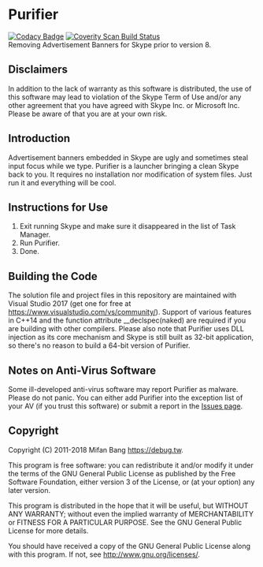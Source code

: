 # Purifier
[![Codacy Badge](https://api.codacy.com/project/badge/Grade/ea2e5b05ae0a4457abb05fe7f36fdfe2)](https://www.codacy.com/app/mifanbang/Purifier?utm_source=github.com&amp;utm_medium=referral&amp;utm_content=mifanbang/Purifier&amp;utm_campaign=Badge_Grade)
[![Coverity Scan Build Status](https://scan.coverity.com/projects/15750/badge.svg)](https://scan.coverity.com/projects/mifanbang-purifier)
<br>Removing Advertisement Banners for Skype prior to version 8.

## Disclaimers

In addition to the lack of warranty as this software is distributed, the use of this software may lead to violation of the Skype Term of Use and/or any other agreement that you have agreed with Skype Inc. or Microsoft Inc. Please be aware of that you are at your own risk.

## Introduction

Advertisement banners embedded in Skype are ugly and sometimes steal input focus while we type. Purifier is a launcher bringing a clean Skype back to you. It requires no installation nor modification of system files. Just run it and everything will be cool.

## Instructions for Use

1. Exit running Skype and make sure it disappeared in the list of Task Manager.
2. Run Purifier.
3. Done.

## Building the Code

The solution file and project files in this repository are maintained with Visual Studio 2017 (get one for free at https://www.visualstudio.com/vs/community/). Support of various features in C++14 and the function attribute __declspec(naked) are required if you are building with other compilers. Please also note that Purifier uses DLL injection as its core mechanism and Skype is still built as 32-bit application, so there's no reason to build a 64-bit version of Purifier.

## Notes on Anti-Virus Software

Some ill-developed anti-virus software may report Purifier as malware. Please do not panic. You can either add Purifier into the exception list of your AV (if you trust this software) or submit a report in the [Issues page](https://github.com/mifanbang/Purifier/issues).

## Copyright

Copyright (C) 2011-2018 Mifan Bang <https://debug.tw>.

This program is free software: you can redistribute it and/or modify it under the terms of the GNU General Public License as published by the Free Software Foundation, either version 3 of the License, or (at your option) any later version.

This program is distributed in the hope that it will be useful, but WITHOUT ANY WARRANTY; without even the implied warranty of MERCHANTABILITY or FITNESS FOR A PARTICULAR PURPOSE.  See the GNU General Public License for more details.

You should have received a copy of the GNU General Public License along with this program.  If not, see <http://www.gnu.org/licenses/>.

